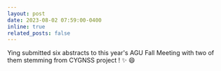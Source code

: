 ```yaml
---
layout: post
date: 2023-08-02 07:59:00-0400
inline: true
related_posts: false
---
```


Ying submitted six abstracts to this year's AGU Fall Meeting with two of them stemming from CYGNSS project ! :sparkles: :smile:

